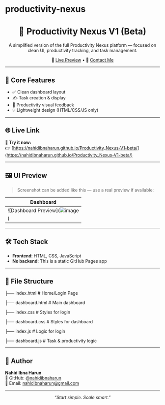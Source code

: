 # productivity-nexus<h1 align="center">🚀 Productivity Nexus V1 (Beta)</h1>

<p align="center">
  A simplified version of the full Productivity Nexus platform — focused on clean UI, productivity tracking, and task management.
</p>

<p align="center">
  🔗 <a href="https://nahidibnaharun.github.io/Productivity_Nexus-V1-beta/">Live Preview</a> • 
  📩 <a href="mailto:nahidibnaharun@gmail.com">Contact Me</a>
</p>

---

## 🧰 Core Features

- ✅ Clean dashboard layout
- ✍️ Task creation & display
- 🧮 Productivity visual feedback
- 💡 Lightweight design (HTML/CSS/JS only)

---

## 🌐 Live Link

**🔗 Try it now:**  
👉 [https://nahidibnaharun.github.io/Productivity_Nexus-V1-beta/](https://nahidibnaharun.github.io/Productivity_Nexus-V1-beta/)

---

## 🖼️ UI Preview

> Screenshot can be added like this — use a real preview if available:

| Dashboard |
|-----------|
| ![Dashboard Preview](![image](https://github.com/user-attachments/assets/03657e20-f50a-4867-bb9e-26ff31873833)
) |

---

## 🛠️ Tech Stack

- **Frontend**: HTML, CSS, JavaScript
- **No backend**: This is a static GitHub Pages app

---

## 📁 File Structure

├── index.html # Home/Login Page

├── dashboard.html # Main dashboard

├── index.css # Styles for login

├── dashboard.css # Styles for dashboard

├── index.js # Logic for login

├── dashboard.js # Task & productivity logic



---

## 👤 Author

**Nahid Ibna Harun**  
🔗 GitHub: [@nahidibnaharun](https://github.com/nahidibnaharun)  
📧 Email: [nahidibnaharun@gmail.com](mailto:nahidibnaharun@gmail.com)

---

<p align="center"><em>“Start simple. Scale smart.”</em></p>
